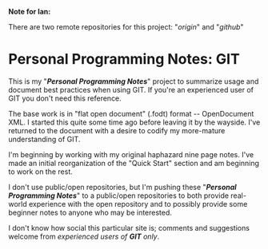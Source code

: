 **Note for Ian:**

There are two remote repositories for this project:  "_origin_" and "_github_"

# Personal Programming Notes: GIT

This is my "**_Personal Programming Notes_**" project to summarize usage and document best practices when using GIT.  If you're an experienced user of GIT you don't need this reference.

The base work is in "flat open document" (.fodt) format -- OpenDocument XML.  I started this quite some time ago before leaving it by the wayside.  I've returned to the document with a desire to codify my more-mature understanding of GIT.

I'm beginning by working with my original haphazard nine page notes.  I've made an initial reorganization of the "Quick Start" section and am beginning to work on the rest.

I don't use public/open repositories, but I'm pushing these "**_Personal Programming Notes_**" to a public/open repositories to both provide real-world experience with the open repository and to possibly provide some beginner notes to anyone who may be interested.

I don't know how social this particular site is; comments and suggestions welcome from _experienced users of **GIT** only_.
